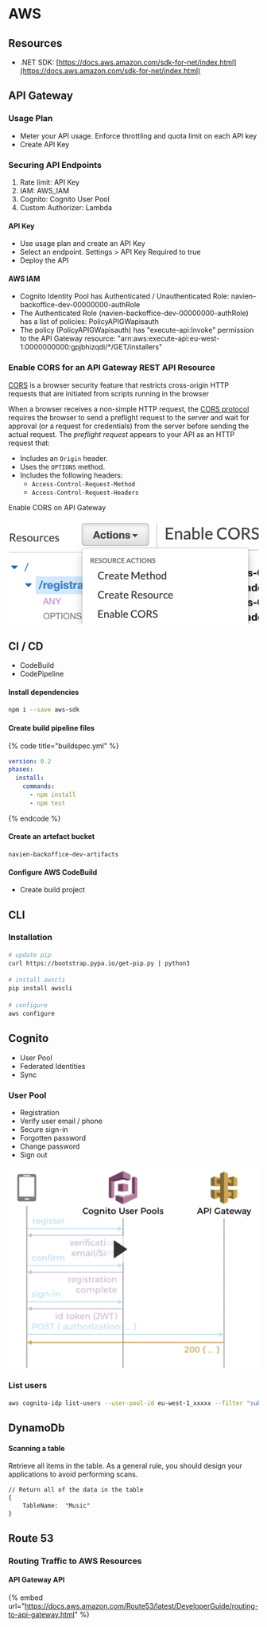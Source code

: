 # AWS

## Resources

* .NET SDK: [https://docs.aws.amazon.com/sdk-for-net/index.html](https://docs.aws.amazon.com/sdk-for-net/index.html)

## API Gateway

### Usage Plan

* Meter your API usage. Enforce throttling and quota limit on each API key
* Create API Key

### Securing API Endpoints

1. Rate limit: API Key
2. IAM: AWS\_IAM
3. Cognito: Cognito User Pool
4. Custom Authorizer: Lambda

#### API Key

* Use usage plan and create an API Key
* Select an endpoint. Settings &gt; API Key Required to true
* Deploy the API

#### AWS IAM

* Cognito Identity Pool has Authenticated / Unauthenticated Role: navien-backoffice-dev-00000000-authRole
* The Authenticated Role \(navien-backoffice-dev-00000000-authRole\) has a list of policies: PolicyAPIGWapisauth
* The policy \(PolicyAPIGWapisauth\) has "execute-api:Invoke" permission to the API Gateway resource: "arn:aws:execute-api:eu-west-1:0000000000:gpjbhizqdi/\*/GET/installers"

### Enable CORS for an API Gateway REST API Resource

[CORS](https://developer.mozilla.org/en-US/docs/Web/HTTP/CORS) is a browser security feature that restricts cross-origin HTTP requests that are initiated from scripts running in the browser

When a browser receives a non-simple HTTP request, the [CORS protocol](https://fetch.spec.whatwg.org/#http-cors-protocol) requires the browser to send a preflight request to the server and wait for approval \(or a request for credentials\) from the server before sending the actual request. The _preflight request_ appears to your API as an HTTP request that:

* Includes an `Origin` header.
* Uses the `OPTIONS` method.
* Includes the following headers:
  * `Access-Control-Request-Method`
  * `Access-Control-Request-Headers`

Enable CORS on API Gateway

![](.gitbook/assets/image%20%289%29.png)

## CI / CD

* CodeBuild
* CodePipeline

#### Install dependencies

```bash
npm i --save aws-sdk
```

#### Create build pipeline files

{% code title="buildspec.yml" %}
```yaml
version: 0.2
phases:
  install:
    commands:
      - npm install
      - npm test

```
{% endcode %}

#### Create an artefact bucket

```text
navien-backoffice-dev-artifacts
```

####  Configure AWS CodeBuild

* Create build project



## CLI

### Installation

```bash
# update pip
curl https://bootstrap.pypa.io/get-pip.py | python3

# install awscli
pip install awscli

# configure
aws configure
```

## Cognito

* User Pool
* Federated Identities
* Sync

### User Pool

* Registration
* Verify user email / phone
* Secure sign-in
* Forgotten password
* Change password
* Sign out



![](.gitbook/assets/image.png)

### List users

```bash
aws cognito-idp list-users --user-pool-id eu-west-1_xxxxx --filter "sub=\"c41d95e9-65bf-4d3b-9c08-xxxxxxxxx\""
```







## DynamoDb

#### Scanning a table

Retrieve all items in the table. As a general rule, you should design your applications to avoid performing scans.

```text
// Return all of the data in the table
{
    TableName:  "Music"
}
```



## Route 53

### Routing Traffic to AWS Resources

#### API Gateway API

{% embed url="https://docs.aws.amazon.com/Route53/latest/DeveloperGuide/routing-to-api-gateway.html" %}



